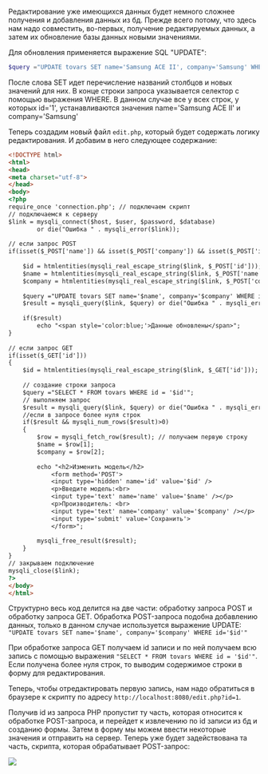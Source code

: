 Редактирование уже имеющихся данных будет немного сложнее получения и добавления данных из бд. Прежде всего потому, что здесь нам надо совместить, во-первых, получение редактируемых данных, а затем их обновление базы данных новыми значениями.

Для обновления применяется выражение SQL "UPDATE":

```php
$query ="UPDATE tovars SET name='Samsung ACE II', company='Samsung' WHERE id='1'";
```

После слова SET идет перечисление названий столбцов и новых значений для них. В конце строки запроса указывается селектор с помощью выражения WHERE. В данном случае все у всех строк, у которых id='1', устанавливаются значения name='Samsung ACE II' и company='Samsung'

Теперь создадим новый файл `edit.php`, который будет содержать логику редактирования. И добавим в него следующее содержание:

```html
<!DOCTYPE html>
<html>
<head>
<meta charset="utf-8">
</head>
<body>
<?php
require_once 'connection.php'; // подключаем скрипт
// подключаемся к серверу
$link = mysqli_connect($host, $user, $password, $database) 
        or die("Ошибка " . mysqli_error($link)); 
     
// если запрос POST 
if(isset($_POST['name']) && isset($_POST['company']) && isset($_POST['id'])){
 
    $id = htmlentities(mysqli_real_escape_string($link, $_POST['id']));
    $name = htmlentities(mysqli_real_escape_string($link, $_POST['name']));
    $company = htmlentities(mysqli_real_escape_string($link, $_POST['company']));
     
    $query ="UPDATE tovars SET name='$name', company='$company' WHERE id='$id'";
    $result = mysqli_query($link, $query) or die("Ошибка " . mysqli_error($link)); 
 
    if($result)
        echo "<span style='color:blue;'>Данные обновлены</span>";
}
 
// если запрос GET
if(isset($_GET['id']))
{   
    $id = htmlentities(mysqli_real_escape_string($link, $_GET['id']));
     
    // создание строки запроса
    $query ="SELECT * FROM tovars WHERE id = '$id'";
    // выполняем запрос
    $result = mysqli_query($link, $query) or die("Ошибка " . mysqli_error($link)); 
    //если в запросе более нуля строк
    if($result && mysqli_num_rows($result)>0) 
    {
        $row = mysqli_fetch_row($result); // получаем первую строку
        $name = $row[1];
        $company = $row[2];
         
        echo "<h2>Изменить модель</h2>
            <form method='POST'>
            <input type='hidden' name='id' value='$id' />
            <p>Введите модель:<br> 
            <input type='text' name='name' value='$name' /></p>
            <p>Производитель: <br> 
            <input type='text' name='company' value='$company' /></p>
            <input type='submit' value='Сохранить'>
            </form>";
         
        mysqli_free_result($result);
    }
}
// закрываем подключение
mysqli_close($link);
?>
</body>
</html>
```

Структурно весь код делится на две части: обработку запроса POST и обработку запроса GET. Обработка POST-запроса подобна добавлению данных, только в данном случае используется выражение UPDATE: `"UPDATE tovars SET name='$name', company='$company' WHERE id='$id'"`

При обработке запроса GET получаем id записи и по ней получаем всю запись с помощью выражения `"SELECT * FROM tovars WHERE id = '$id'"`. Если получена более нуля строк, то выводим содержимое строки в форму для редактирования.

Теперь, чтобы отредактировать первую запись, нам надо обратиться в браузере к скрипту по адресу `http://localhost:8080/edit.php?id=1`.

Получив id из запроса PHP пропустит ту часть, которая относится к обработке POST-запроса, и перейдет к извлечению по id записи из бд и созданию формы. Затем в форму мы можем ввести некоторые значения и отправить на сервер. Теперь уже будет задействована та часть, скрипта, которая обрабатывает POST-запрос:

![](https://metanit.com/web/php/pics/6.10.png)